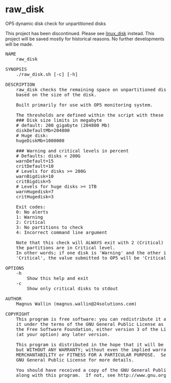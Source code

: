 # raw_disk
OP5 dynamic disk check for unpartitioned disks

This project has been discontinued. Please see [linux_disk](https://github.com/maulinglawns/linux_disk) instead.
This project will be saved mostly for historical reasons. No further developments will be made.

<pre>
NAME
    raw_disk

SYNOPSIS
    ./raw_disk.sh [-c] [-h]

DESCRIPTION
    raw_disk checks the remaining space on unpartitioned disks (/dev/sda /dev/sdb /dev/sdc etcetera),
    based on the size of the disk.

    Built primarily for use with OP5 monitoring system.

    The thresholds are defined within the script with these variables:
    ### Disk size limits in megabyte
    # default: 200 gigabyte (204800 Mb) 
    diskDefaultMb=204800
    # Huge disk:
    hugeDiskMb=1000000

    ### Warning and critical levels in percent
    # Defaults: disks < 200G
    warnDefault=15
    critDefault=10
    # Levels for disks >= 200G
    warnBigdisk=10
    critBigdisk=5
    # Levels for huge disks >= 1TB
    warnHugedisk=7
    critHugedisk=3

    Exit codes:
    0: No alerts
    1: Warning
    2: Critical
    3: No partitions to check
    4: Incorrect command line argument

    Note that this check will ALWAYS exit with 2 (Critical) if ANY of 
    the partitions are in Critical level.
    In other words; if one disk is 'Warning' and the other is 
    'Critical', the value submitted to OP5 will be 'Critical'.

OPTIONS
    -h
        Show this help and exit
    -c
        Show only critical disks to stdout

AUTHOR
    Magnus Wallin (magnus.wallin@24solutions.com)

COPYRIGHT
    This program is free software: you can redistribute it and/or modify
    it under the terms of the GNU General Public License as published by
    the Free Software Foundation, either version 3 of the License, or
    (at your option) any later version.

    This program is distributed in the hope that it will be useful,
    but WITHOUT ANY WARRANTY; without even the implied warranty of
    MERCHANTABILITY or FITNESS FOR A PARTICULAR PURPOSE.  See the
    GNU General Public License for more details.

    You should have received a copy of the GNU General Public License
    along with this program.  If not, see http://www.gnu.org/licenses/.
</pre>
